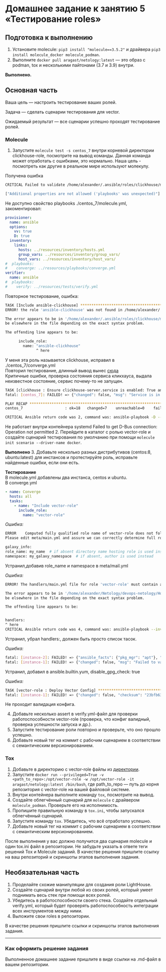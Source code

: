 # Домашнее задание к занятию 5 «Тестирование roles»

## Подготовка к выполнению

1. Установите molecule: `pip3 install "molecule==3.5.2"` и драйвера `pip3 install molecule_docker molecule_podman`.
2. Выполните `docker pull aragast/netology:latest` — это образ с podman, tox и несколькими пайтонами (3.7 и 3.9) внутри.  

**Выполнено.**
## Основная часть

Ваша цель — настроить тестирование ваших ролей. 

Задача — сделать сценарии тестирования для vector. 

Ожидаемый результат — все сценарии успешно проходят тестирование ролей.

### Molecule

1. Запустите  `molecule test -s centos_7` внутри корневой директории clickhouse-role, посмотрите на вывод команды. Данная команда может отработать с ошибками, это нормально. Наша цель - посмотреть как другие в реальном мире используют молекулу.  

Получена ошибка 
```bash
CRITICAL Failed to validate /home/alexander/.ansible/roles/clickhouse/molecule/centos_7/molecule.yml

["Additional properties are not allowed ('playbooks' was unexpected)"]
``` 
Не доступно свойство playbooks ./centos_7/molecule.yml, закоментировал:
```yaml
provisioner:
  name: ansible
  options:
    vv: true
    D: true
  inventory:
    links:
      hosts: ../resources/inventory/hosts.yml
      group_vars: ../resources/inventory/group_vars/
      host_vars: ../resources/inventory/host_vars/
#  playbooks:
#    converge: ../resources/playbooks/converge.yml
verifier:
  name: ansible
#  playbooks:
#    verify: ../resources/tests/verify.yml
```
Повторное тестирование, ошибка:  
```bash
TASK [Include ansible-clickhouse] **********************************************
ERROR! the role 'ansible-clickhouse' was not found in /home/alexander/.ansible/roles/clickhouse/molecule/centos_7/roles:/root/.cache/molecule/clickhouse/centos_7/roles:/home/alexander/.ansible/roles:/root/.ansible/roles:/usr/share/ansible/roles:/etc/ansible/roles:/home/alexander/.ansible/roles/clickhouse/molecule/centos_7

The error appears to be in '/home/alexander/.ansible/roles/clickhouse/molecule/centos_7/converge.yml': line 7, column 15, but may
be elsewhere in the file depending on the exact syntax problem.

The offending line appears to be:

      include_role:
        name: "ansible-clickhouse"
              ^ here
```  
У меня эта роль называется clickhouse, исправил в ./centos_7/converge.yml  
Повторил тестирование, длинный вывод вынес [сюда](https://github.com/Alexander-Sharygin/devops-netology/blob/main/HomeWork/ansible/08-ansible-05-testing/con_out/Molecule_1_3.md)  
Критичные ошибки, проверка состояния сервиса кликхауса, выдала неизвестное состояние, сервис почему-то не запущен. 
```bash
TASK [clickhouse : Ensure clickhouse-server.service is enabled: True and state: restarted] ***
fatal: [centos_7]: FAILED! => {"changed": false, "msg": "Service is in unknown state", "status": {}}

PLAY RECAP *********************************************************************
centos_7                   : ok=18   changed=7    unreachable=0    failed=1    skipped=6    rescued=0    ignored=0

CRITICAL Ansible return code was 2, command was: ansible-playbook -D --inventory /root/.cache/molecule/clickhouse/centos_7/inventory --skip-tags molecule-notest,notest /home/alexander/.ansible/roles/clickhouse/molecule/centos_7/converge.yml
```
Не работает внутри контейнера systemd Failed to get D-Bus connection: Operation not permitted
2. Перейдите в каталог с ролью vector-role и создайте сценарий тестирования по умолчанию при помощи `molecule init scenario --driver-name docker`.  

**Выполнено**
3. Добавьте несколько разных дистрибутивов (centos:8, ubuntu:latest) для инстансов и протестируйте роль, исправьте найденные ошибки, если они есть.  

**Тестирование**  
В molecule.yml добавлены два инстанса, centos и ubuntu.  
В converge.yml
```yaml
- name: Converge
  hosts: all
  tasks:
    - name: "Include vector-role"
      include_role:
        name: "vector-role"
```
*Ошибка:*
```bash
ERROR    Computed fully qualified role name of vector-role does not follow current galaxy requirements.
Please edit meta/main.yml and assure we can correctly determine full role name:

galaxy_info:
role_name: my_name  # if absent directory name hosting role is used instead
namespace: my_galaxy_namespace  # if absent, author is used instead
```  
Устранил,добавив role_name и namespace в meta/mail.yml  

*Ошибка:*
```bash
ERROR! The handlers/main.yml file for role 'vector-role' must contain a list of tasks

The error appears to be in '/home/alexander/Netology/devops-netology/HomeWork/ansible/08-ansible-04-role/role/vector-role/handlers/main.yml': line 12, column 1, but may
be elsewhere in the file depending on the exact syntax problem.

The offending line appears to be:


handlers:
^ here
CRITICAL Ansible return code was 4, command was: ansible-playbook --inventory /root/.cache/molecule/vector-role/default/inventory --skip-tags molecule-notest,notest /home/alexander/Netology/devops-netology/HomeWork/ansible/08-ansible-04-role/role/vector-role/molecule/default/converge.yml
```
Устранил, убрал handlers:, должен быть просто список тасок.  

*Ошибка:*
```bash
fatal: [instance-2]: FAILED! => {"ansible_facts": {"pkg_mgr": "apt"}, "changed": false, "msg": ["Could not detect which major revision of yum is in use, which is required to determine module backend.", "You should manually specify use_backend to tell the module whether to use the yum (yum3) or dnf (yum4) backend})"]}
fatal: [instance-1]: FAILED! => {"changed": false, "msg": "Failed to validate GPG signature for vector-0.32.1-1.x86_64: Package vector-0.32.1-1.x86_64.rpm is not signed"}
```
Устранил, добавил в ansible.builtin.yum, disable_gpg_check: true  
 
*Ошибка:*
```bash
TASK [vector-role : Deploy Vector Config] **************************************
fatal: [instance-1]: FAILED! => {"changed": false, "checksum": "23bfb6392e65735fa055db503d547118b4e83199", "exit_status": 78, "msg": "failed to validate", "stderr": "2023-11-26T12:06:13.958410Z  WARN vector::app: DEPRECATED The openssl legacy provider provides algorithms and key sizes no longer recommended for use. Set `--openssl-legacy-provider=false` or `VECTOR_OPENSSL_LEGACY_PROVIDER=false` to disable. See https://vector.dev/highlights/2023-08-15-0-32-0-upgrade-guide/#legacy-openssl for details.\n", "stderr_lines": ["2023-11-26T12:06:13.958410Z  WARN vector::app: DEPRECATED The openssl legacy provider provides algorithms and key sizes no longer recommended for use. Set `--openssl-legacy-provider=false` or `VECTOR_OPENSSL_LEGACY_PROVIDER=false` to disable. See https://vector.dev/highlights/2023-08-15-0-32-0-upgrade-guide/#legacy-openssl for details."], "stdout": "Failed to load [\"/root/.ansible/tmp/ansible-tmp-1701000372.6046228-24019-31736439238258/source\"]\n------------------------------------------------------------------------------------------------\nx TOML parse error at line 1, column 4\n  |\n1 | ---\n  |    ^\nexpected `.`, `=`\n\n\n", "stdout_lines": ["Failed to load [\"/root/.ansible/tmp/ansible-tmp-1701000372.6046228-24019-31736439238258/source\"]", "------------------------------------------------------------------------------------------------", "x TOML parse error at line 1, column 4", "  |", "1 | ---", "  |    ^", "expected `.`, `=`", "", ""]}
```
Не проходит валидация конфига.

4. Добавьте несколько assert в verify.yml-файл для  проверки работоспособности vector-role (проверка, что конфиг валидный, проверка успешности запуска и др.). 
5. Запустите тестирование роли повторно и проверьте, что оно прошло успешно.
5. Добавьте новый тег на коммит с рабочим сценарием в соответствии с семантическим версионированием.

### Tox

1. Добавьте в директорию с vector-role файлы из [директории](./example).
2. Запустите `docker run --privileged=True -v <path_to_repo>:/opt/vector-role -w /opt/vector-role -it aragast/netology:latest /bin/bash`, где path_to_repo — путь до корня репозитория с vector-role на вашей файловой системе.
3. Внутри контейнера выполните команду `tox`, посмотрите на вывод.
5. Создайте облегчённый сценарий для `molecule` с драйвером `molecule_podman`. Проверьте его на исполнимость.
6. Пропишите правильную команду в `tox.ini`, чтобы запускался облегчённый сценарий.
8. Запустите команду `tox`. Убедитесь, что всё отработало успешно.
9. Добавьте новый тег на коммит с рабочим сценарием в соответствии с семантическим версионированием.

После выполнения у вас должно получится два сценария molecule и один tox.ini файл в репозитории. Не забудьте указать в ответе теги решений Tox и Molecule заданий. В качестве решения пришлите ссылку на  ваш репозиторий и скриншоты этапов выполнения задания. 

## Необязательная часть

1. Проделайте схожие манипуляции для создания роли LightHouse.
2. Создайте сценарий внутри любой из своих ролей, который умеет поднимать весь стек при помощи всех ролей.
3. Убедитесь в работоспособности своего стека. Создайте отдельный verify.yml, который будет проверять работоспособность интеграции всех инструментов между ними.
4. Выложите свои roles в репозитории.

В качестве решения пришлите ссылки и скриншоты этапов выполнения задания.

---

### Как оформить решение задания

Выполненное домашнее задание пришлите в виде ссылки на .md-файл в вашем репозитории.